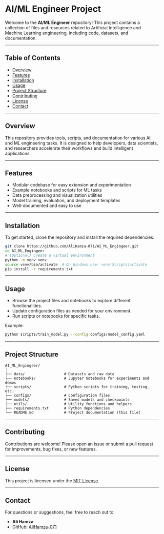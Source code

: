 # AI/ML Engineer Project

Welcome to the **AI/ML Engineer** repository! This project contains a collection of files and resources related to Artificial Intelligence and Machine Learning engineering, including code, datasets, and documentation.

---

## Table of Contents

- [Overview](#overview)
- [Features](#features)
- [Installation](#installation)
- [Usage](#usage)
- [Project Structure](#project-structure)
- [Contributing](#contributing)
- [License](#license)
- [Contact](#contact)

---

## Overview

This repository provides tools, scripts, and documentation for various AI and ML engineering tasks. It is designed to help developers, data scientists, and researchers accelerate their workflows and build intelligent applications.

---

## Features

- Modular codebase for easy extension and experimentation
- Example notebooks and scripts for ML tasks
- Data preprocessing and visualization utilities
- Model training, evaluation, and deployment templates
- Well-documented and easy to use

---

## Installation

To get started, clone the repository and install the required dependencies:

```bash
git clone https://github.com/AliHamza-071/AI_ML_Engingeer.git
cd AI_ML_Engingeer
# (Optional) Create a virtual environment
python -m venv venv
source venv/bin/activate  # On Windows use: venv\Scripts\activate
pip install -r requirements.txt
```

---

## Usage

- Browse the project files and notebooks to explore different functionalities.
- Update configuration files as needed for your environment.
- Run scripts or notebooks for specific tasks.

Example:

```bash
python scripts/train_model.py --config configs/model_config.yaml
```

---

## Project Structure

```
AI_ML_Engingeer/
│
├── data/                  # Datasets and raw data
├── notebooks/             # Jupyter notebooks for experiments and demos
├── scripts/               # Python scripts for training, testing, etc.
├── configs/               # Configuration files
├── models/                # Saved models and checkpoints
├── utils/                 # Utility functions and helpers
├── requirements.txt       # Python dependencies
└── README.md              # Project documentation (this file)
```

---

## Contributing

Contributions are welcome! Please open an issue or submit a pull request for improvements, bug fixes, or new features.

---

## License

This project is licensed under the [MIT License](LICENSE).

---

## Contact

For questions or suggestions, feel free to reach out to:

- **Ali Hamza**
- GitHub: [AliHamza-071](https://github.com/AliHamza-071)
